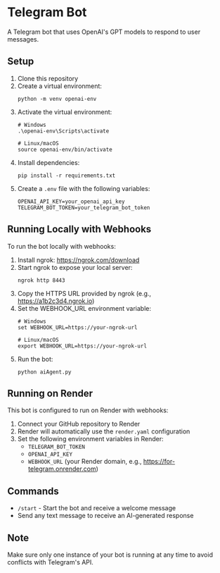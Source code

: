 # Telegram Bot

A Telegram bot that uses OpenAI's GPT models to respond to user messages.

## Setup

1. Clone this repository
2. Create a virtual environment:
   ```
   python -m venv openai-env
   ```
3. Activate the virtual environment:
   ```
   # Windows
   .\openai-env\Scripts\activate
   
   # Linux/macOS
   source openai-env/bin/activate
   ```
4. Install dependencies:
   ```
   pip install -r requirements.txt
   ```
5. Create a `.env` file with the following variables:
   ```
   OPENAI_API_KEY=your_openai_api_key
   TELEGRAM_BOT_TOKEN=your_telegram_bot_token
   ```

## Running Locally with Webhooks

To run the bot locally with webhooks:

1. Install ngrok: https://ngrok.com/download
2. Start ngrok to expose your local server:
   ```
   ngrok http 8443
   ```
3. Copy the HTTPS URL provided by ngrok (e.g., https://a1b2c3d4.ngrok.io)
4. Set the WEBHOOK_URL environment variable:
   ```
   # Windows
   set WEBHOOK_URL=https://your-ngrok-url
   
   # Linux/macOS
   export WEBHOOK_URL=https://your-ngrok-url
   ```
5. Run the bot:
   ```
   python aiAgent.py
   ```

## Running on Render

This bot is configured to run on Render with webhooks:

1. Connect your GitHub repository to Render
2. Render will automatically use the `render.yaml` configuration
3. Set the following environment variables in Render:
   - `TELEGRAM_BOT_TOKEN`
   - `OPENAI_API_KEY`
   - `WEBHOOK_URL` (your Render domain, e.g., https://for-telegram.onrender.com)

## Commands

- `/start` - Start the bot and receive a welcome message
- Send any text message to receive an AI-generated response

## Note

Make sure only one instance of your bot is running at any time to avoid conflicts with Telegram's API.
